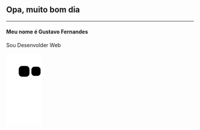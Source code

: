 
<h2>Opa, muito bom dia</h2>
<hr/>
<h4>Meu nome é Gustavo Fernandes</h4>
<p>Sou Desenvolder Web</p>

<div>
 
  ![Snake animation](https://github.com/rafaballerini/rafaballerini/blob/output/github-contribution-grid-snake.svg)
 
</div>
